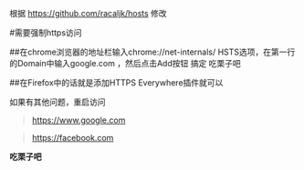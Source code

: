 根据 https://github.com/racaljk/hosts 修改

#需要强制https访问

##在chrome浏览器的地址栏输入chrome://net-internals/
HSTS选项，在第一行的Domain中输入google.com ，然后点击Add按钮
搞定 吃栗子吧


##在Firefox中的话就是添加HTTPS Everywhere插件就可以

如果有其他问题，重启访问

>https://www.google.com

>https://facebook.com

****吃栗子吧****
